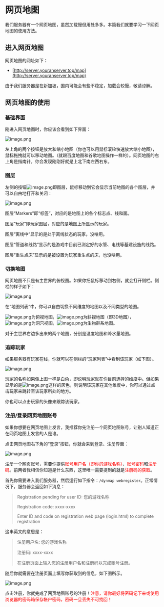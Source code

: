 # 网页地图

我们服务器有一个网页地图，虽然加载慢但用处多多。本篇我们就要学习一下网页地图的使用方法。

## 进入网页地图

网页地图的网址如下：

- [http://server.youranserver.top/map](http://server.youranserver.top/map)

由于我们服务器是在新加坡，国内可能会有些不稳定，加载会较慢，敬请谅解。

## 网页地图的使用
### 基础界面

刚进入网页地图时，你应该会看到如下界面：

![image.png](https://s2.loli.net/2022/12/21/GjW8UweJBysdtED.png)

左上角的两个按钮是放大和缩小地图（你也可以用鼠标滚轮快速放大缩小地图），鼠标拖拽就可以移动地图。（就跟百度地图和谷歌地图操作一样的）。网页地图的右上角是指南针，你会发现刚刚好就是上北下南左西右东。

### 图层

左侧的按钮![image.png](https://s2.loli.net/2022/12/21/3jNXkKxAi2m9Ol1.png)即图层，鼠标移动到它会显示当前地图的各个图层，并可以自由地打开和关闭：

![image.png](https://s2.loli.net/2022/12/21/iu4Fwy9DImcG6lf.png)

图层“Markers”即“标签”，对应的是地图上的各个标志点、线和面。

图层“玩家”即玩家图层，对应的是地图上所显示的玩家。

图层“离线中”显示的是处于离线状态的玩家，没啥用。

图层“管道和线路”显示的是游戏中目前已测定好的水管、电线等基建设施的线路。

图层“重生点床”显示的是被设置为玩家重生点的床，也没啥用。

### 切换地图
网页地图不只是有主世界的俯视图。如果你把鼠标移动到右侧，就会打开侧栏。侧栏的样子如下：

![image.png](https://s2.loli.net/2022/12/21/IcxpCyZskVuHG9P.png)

在“地图列表”中，你可以自由切换不同维度的地图以及不同类型的地图。

![image.png](https://s2.loli.net/2022/12/21/aOPT46oF8lVHyZi.png)为俯视地图，![image.png](https://s2.loli.net/2022/12/21/RqF6Z4nGdDiJCeA.png)为斜视地图（即3D地图），![image.png](https://s2.loli.net/2022/12/21/P25umlbQ64WHKsw.png)为洞穴视图，![image.png](https://s2.loli.net/2022/12/21/uOIFKfye265Pogq.png)为生物群系地图。

对于主世界右边多出来的两个地图，分别是温度地图和降水量地图。

### 追踪玩家

如果服务器有玩家在线，你就可以在侧栏的“玩家列表”中看到该玩家（如下图）。

![image.png](https://s2.loli.net/2022/12/21/L8m2BA1CUsIHQDg.png)

玩家的名称如果像上图一样是白色，即说明玩家就在你目前选择的维度中。但如果显示的是![image.png](https://s2.loli.net/2022/12/21/Lve4n19Vb8SyXDp.png)这样的灰色，则说明该玩家在其他维度中，你可以通过点击玩家来跳转至该玩家所处的地方。

你也可以点击玩家的头像来跟踪该玩家。

### 注册/登录网页地图账号

如果你想要在网页地图上发言，我推荐你先注册一个网页地图账号，让别人知道正在网页地图上发言的人是谁。

点击网页地图右下角的“登录”按钮，你就会来到登录、注册界面：

![image.png](https://s2.loli.net/2022/12/21/Bqd2OWlcCiNU7uS.png)

<p>注册一个网页账号，需要你提供<font color="red">账号用户名（即你的游戏名称）</font>、<font color="red">账号密码</font>和<font color="red">注册码</font>。前两者我相信你知道是什么东西，这里唯一需要提到的就是<font color="red">注册码的获取</font>。</p>

首先你需要进入我们服务器，然后运行如下指令：`/dynmap webregister`。正常情况下，服务器会返回如下消息：

> Registration pending for user ID: 您的游戏名称
> 
> Registration code: xxxx-xxxx
> 
> Enter ID and code on registration web page (login.html) to complete registration

这串英文的意思是：

> 注册用户名: 您的游戏名称
> 
> 注册码: xxxx-xxxx
> 
> 在注册页面上输入您的注册用户名和注册码以完成账号注册。

随后你就需要在注册页面上填写你获取到的信息，如下图所示。

![image.png](https://s2.loli.net/2022/12/21/sJQPglorSB3CHme.png)

<p>点击注册，你就完成了网页地图账号的注册！<font color="red">注意，请你最好将密码记下来或使用浏览器的密码箱保存帐户密码，密码一旦丢失不可找回！</font></p>

